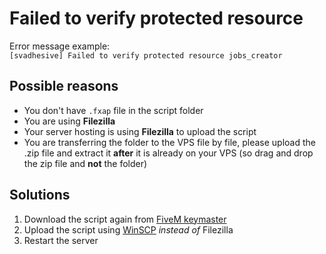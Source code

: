 # Failed to verify protected resource

Error message example:\
`[svadhesive] Failed to verify protected resource jobs_creator`

## Possible reasons

* You don't have `.fxap` file in the script folder
* You are using **Filezilla**
* Your server hosting is using **Filezilla** to upload the script
* You are transferring the folder to the VPS file by file, please upload the .zip file and extract it **after** it is already on your VPS (so drag and drop the zip file and **not** the folder)

## Solutions

1. Download the script again from [FiveM keymaster](https://keymaster.fivem.net/)
2. Upload the script using [WinSCP](https://winscp.net/eng/download.php) _instead of_ Filezilla
3. Restart the server
